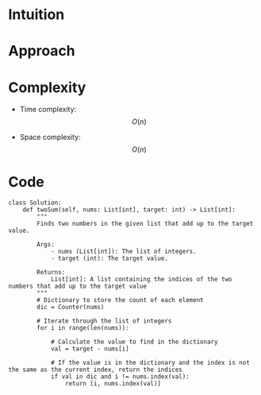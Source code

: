 # Intuition

<!-- Describe your first thoughts on how to solve this problem. -->

# Approach

<!-- Describe your approach to solving the problem. -->

# Complexity

- Time complexity: $$O(n)$$
<!-- Add your time complexity here, e.g. $$O(n)$$ -->

- Space complexity: $$O(n)$$
<!-- Add your space complexity here, e.g. $$O(n)$$ -->

# Code

```python3 []
class Solution:
    def twoSum(self, nums: List[int], target: int) -> List[int]:
        """
        Finds two numbers in the given list that add up to the target value.

        Args:
            - nums (List[int]): The list of integers.
            - target (int): The target value.

        Returns:
            List[int]: A list containing the indices of the two numbers that add up to the target value
        """
        # Dictionary to store the count of each element
        dic = Counter(nums)

        # Iterate through the list of integers
        for i in range(len(nums)):

            # Calculate the value to find in the dictionary
            val = target - nums[i]

            # If the value is in the dictionary and the index is not the same as the current index, return the indices
            if val in dic and i != nums.index(val):
                return [i, nums.index(val)]
```
